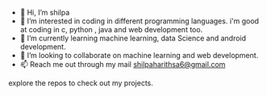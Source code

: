 - 👋 Hi, I’m shilpa
- 👀 I’m interested in coding in different programming languages. i'm good at coding in c, python , java and web development too.
- 🌱 I’m currently learning machine learning, data Science and android development.
- 💞️ I’m looking to collaborate on machine learning and web development.
- 📫 Reach me out through my mail shilpaharithsa6@gmail.com 

explore the repos to check out my projects. 
